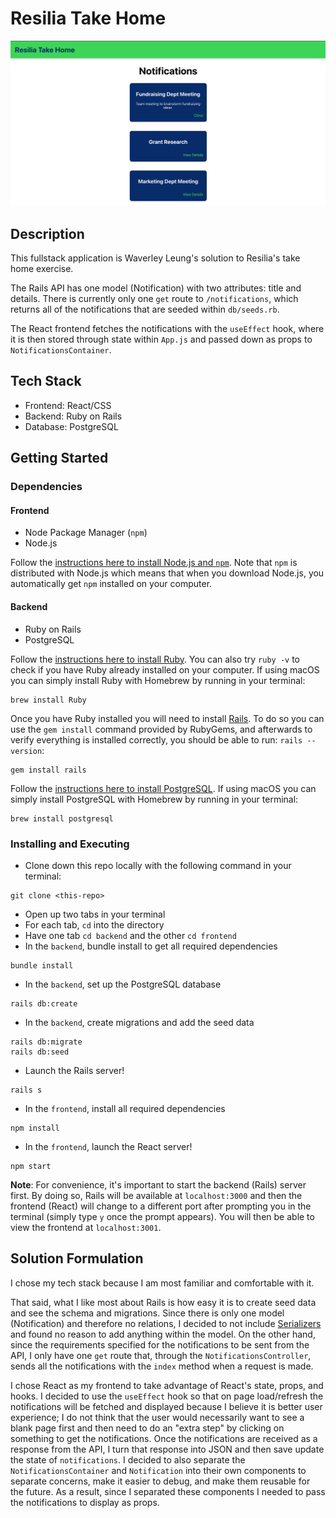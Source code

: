 # Resilia Take Home

![ScreenShot of Resilia Take Home](./images/Resilia-Take-Home-ScreenShot.jpg)

## Description

This fullstack application is Waverley Leung's solution to Resilia's take home exercise.

The Rails API has one model (Notification) with two attributes: title and details. There is currently only one `get` route to `/notifications`, which returns all of the notifications that are seeded within `db/seeds.rb`. 

The React frontend fetches the notifications with the `useEffect` hook, where it is then stored through state within `App.js` and passed down as props to `NotificationsContainer`.

## Tech Stack

- Frontend: React/CSS
- Backend: Ruby on Rails
- Database: PostgreSQL

## Getting Started

### Dependencies

#### Frontend

- Node Package Manager (`npm`)
- Node.js

Follow the [instructions here to install Node.js and `npm`](https://nodejs.org/en/). Note that `npm` is distributed with Node.js which means that when you download Node.js, you automatically get `npm` installed on your computer.

#### Backend

- Ruby on Rails
- PostgreSQL

Follow the [instructions here to install Ruby](https://www.ruby-lang.org/en/documentation/installation/). You can also try `ruby -v` to check if you have Ruby already installed on your computer. If using macOS you can simply install Ruby with Homebrew by running in your terminal:

```
brew install Ruby
```

Once you have Ruby installed you will need to install [Rails](https://guides.rubyonrails.org/v5.0/getting_started.html#installing-rails). To do so you can use the `gem install` command provided by RubyGems, and afterwards to verify everything is installed correctly, you should be able to run: `rails --version`:

```
gem install rails
```

Follow the [instructions here to install PostgreSQL](https://www.postgresql.org/download/). If using macOS you can simply install PostgreSQL with Homebrew by running in your terminal:

```
brew install postgresql
```

### Installing and Executing

- Clone down this repo locally with the following command in your terminal:

```
git clone <this-repo>
```

- Open up two tabs in your terminal
- For each tab, `cd` into the directory
- Have one tab `cd backend` and the other `cd frontend`
- In the `backend`, bundle install to get all required dependencies

```
bundle install
```

- In the `backend`, set up the PostgreSQL database

```
rails db:create
```

- In the `backend`, create migrations and add the seed data

```
rails db:migrate
rails db:seed
```

- Launch the Rails server!

```
rails s
```

- In the `frontend`, install all required dependencies

```
npm install
```

- In the `frontend`, launch the React server!

```
npm start
```

**Note**: For convenience, it's important to start the backend (Rails) server first. By doing so, Rails will be available at `localhost:3000` and then the frontend (React) will change to a different port after prompting you in the terminal (simply type `y` once the prompt appears). You will then be able to view the frontend at `localhost:3001`.

## Solution Formulation
I chose my tech stack because I am most familiar and comfortable with it. 

That said, what I like most about Rails is how easy it is to create seed data and see the schema and migrations. Since there is only one model (Notification) and therefore no relations, I decided to not include [Serializers](https://github.com/rails-api/active_model_serializers) and found no reason to add anything within the model. On the other hand, since the requirements specified for the notifications to be sent from the API, I only have one `get` route that, through the `NotificationsController`, sends all the notifications with the `index` method when a request is made.

I chose React as my frontend to take advantage of React's state, props, and hooks. I decided to use the `useEffect` hook so that on page load/refresh the notifications will be fetched and displayed because I believe it is better user experience; I do not think that the user would necessarily want to see a blank page first and then need to do an "extra step" by clicking on something to get the notifications. Once the notifications are received as a response from the API, I turn that response into JSON and then save update the state of `notifications`. I decided to also separate the `NotificationsContainer` and `Notification` into their own components to separate concerns, make it easier to debug, and make them reusable for the future. As a result, since I separated these components I needed to pass the notifications to display as props.
